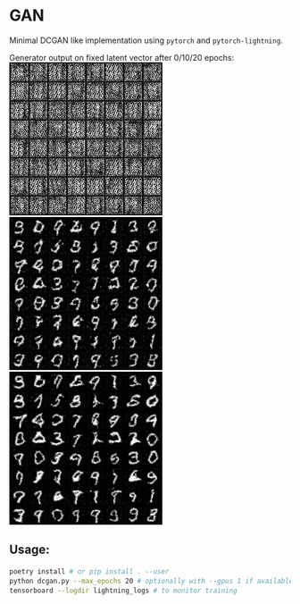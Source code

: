 # GAN
Minimal DCGAN like implementation using `pytorch` and `pytorch-lightning`.

Generator output on fixed latent vector after 0/10/20 epochs:  
![](samples/epoch00000.png) ![](samples/epoch00010.png) ![](samples/epoch00020.png)


## Usage:
```sh
poetry install # or pip install . --user
python dcgan.py --max_epochs 20 # optionally with --gpus 1 if available
tensorboard --logdir lightning_logs # to monitor training
```
